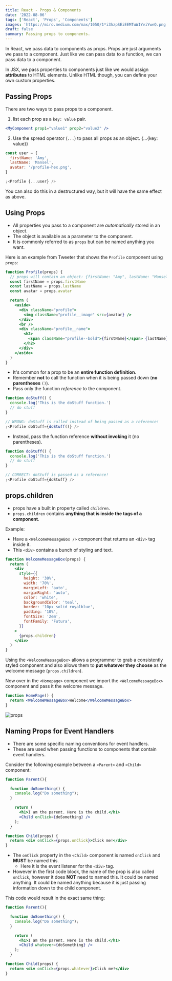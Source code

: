 ```yaml
---
title: React - Props & Components
date: '2022-08-06'
tags: ['React', 'Props', 'Components']
images: 'https://miro.medium.com/max/1050/1*i3hzpSEiEEMTuWIYviYweQ.png'
draft: false
summary: Passing props to components.
---
```


In React, we pass data to components as props. Props are just arguments we pass to a component. Just like we can pass data to a function, we can pass data to a component.

In JSX, we pass properties to components just like we would assign **attributes** to HTML elements. Unlike HTML though, you can define your own custom properties.

## Passing Props

There are two ways to pass props to a component.

1. list each prop as a `key: value` pair.

```jsx
<MyComponent prop1="value1" prop2="value2" />
```

2. Use the spread operator (`...`) to pass all props as an object. {...{key: value}}

```jsx
const user = {
  firstName: 'Amy',
  lastName: 'Mansel',
  avatar: '/profile-hex.png',
}

;<Profile {...user} />
```

You can also do this in a destructured way, but it will have the same effect as above.

## Using Props

- All properties you pass to a component are _automatically_ stored in an object.
- The object is available as a parameter to the component.
- It is commonly referred to as `props` but can be named anything you want.

Here is an example from Tweeter that shows the `Profile` component using `props`:

```jsx
function Profile(props) {
  // props will contain an object: {firstName: "Amy", lastName: "Mansel", avatar: "/profile-hex.png"}
  const firstName = props.firstName
  const lastName = props.lastName
  const avatar = props.avatar

  return (
    <aside>
      <div className="profile">
        <img className="profile__image" src={avatar} />
      </div>
      <br />
      <div className="profile__name">
        <h2>
          <span className="profile--bold">{firstName}</span> {lastName}
        </h2>
      </div>
    </aside>
  )
}
```

- It's common for a prop to be an **entire function definition**.
- Remember **not** to call the function when it is being passed down (**no parentheses** `()`).
- Pass only the function _reference_ to the component.

```jsx
function doStuff() {
  console.log('This is the doStuff function.')
  // do stuff
}

// WRONG: doStuff is called instead of being passed as a reference!
;<Profile doStuff={doStuff()} />
```

- Instead, pass the function reference **without invoking** it (no parentheses).

```jsx
function doStuff() {
  console.log('This is the doStuff function.')
  // do stuff
}

// CORRECT: doStuff is passed as a reference!
;<Profile doStuff={doStuff} />
```

## props.children

- props have a built in property called `children`.
- `props.children` contains **anything that is inside the tags of a component**.

Example:

- Have a `<WelcomeMessageBox />` component that returns an `<div>` tag inside it.
- This `<div>` contains a bunch of styling and text.

```jsx
function WelcomeMessageBox(props) {
  return (
    <div
      style={{
        height: '30%',
        width: '70%',
        marginLeft: 'auto',
        marginRight: 'auto',
        color: 'white',
        backgroundColor: 'teal',
        border: '10px solid royalblue',
        padding: '10%',
        fontSize: '2em',
        fontFamily: 'Futura',
      }}
    >
      {props.children}
    </div>
  )
}
```

Using the `<WelcomeMessageBox>` allows a programmer to grab a consistently styled component and also allows them to **put whatever they choose** as the welcome message (`props.children`).

Now over in the `<Homepage>` component we import the `<WelcomeMessageBox>` component and pass it the welcome message.

```jsx
function HomePage() {
  return <WelcomeMessageBox>Welcome</WelcomeMessageBox>
}
```

![props](https://i.imgur.com/yXdcaGb.png)

## Naming Props for Event Handlers

- There are some specific naming conventions for event handlers.
- These are used when passing functions to components that contain event handlers.

Consider the following example between a `<Parent>` and `<Child>` component:

```jsx
function Parent(){

  function doSomething() {
    console.log("Do something");
  }

    return (
      <h1>I am the parent. Here is the child.</h1>
      <Child onClick={doSomething} />
    );
  }
```

```jsx
function Child(props) {
  return <div onClick={props.onClick}>Click me!</div>
}
```

- The `onClick` property in the `<Child>` component is named `onClick` and **MUST** be named this.
  - Here it is the event listener for the `<div>` tag.
- However in the first code block, the name of the prop is also called `onClick`, however it does **NOT** need to named this. It could be named anything. It could be named anything because it is just passing information down to the child component.

This code would result in the exact same thing:

```jsx
function Parent(){

  function doSomething() {
    console.log("Do something");
  }

    return (
      <h1>I am the parent. Here is the child.</h1>
      <Child whatever={doSomething} />
    );
  }
```

```jsx
function Child(props) {
  return <div onClick={props.whatever}>Click me!</div>
}
```
